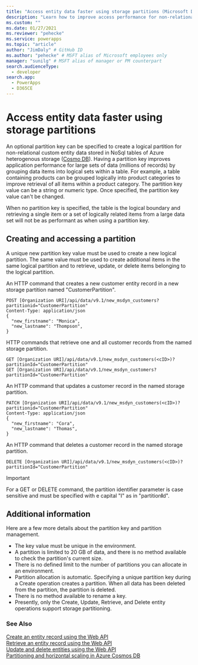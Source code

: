 ```yaml
---
title: "Access entity data faster using storage partitions (Microsoft Dataverse) | Microsoft Docs" # Intent and product brand in a unique string of 43-59 chars including spaces
description: "Learn how to improve access performance for non-relational entity data." # 115-145 characters including spaces. This abstract displays in the search result.
ms.custom: ""
ms.date: 01/27/2021
ms.reviewer: "pehecke"
ms.service: powerapps
ms.topic: "article"
author: "JimDaly" # GitHub ID
ms.author: "pehecke" # MSFT alias of Microsoft employees only
manager: "sunilg" # MSFT alias of manager or PM counterpart
search.audienceType: 
  - developer
search.app: 
  - PowerApps
  - D365CE
---
```

# Access entity data faster using storage partitions

An optional partition key can be specified to create a logical partition for non-relational custom entity data stored in NoSql tables of Azure heterogenous storage ([Cosmo DB](/azure/cosmos-db/introduction)). Having a partition key improves application performance for large sets of data (millions of records) by grouping data items into logical sets within a table. For example, a table containing products can be grouped logically into product categories to improve retrieval of all items within a product category. The partition key value can be a string or numeric type. Once specified, the partition key value can't be changed.

When no partition key is specified, the table is the logical boundary and retrieving a single item or a set of logically related items from a large data set will not be as performant as when using a partition key.

## Creating and accessing a partition

A unique new partition key value must be used to create a new logical partition. The same value must be used to create additional items in the same logical partition and to retrieve, update, or delete items belonging to the logical partition.

An HTTP command that creates a new customer entity record in a new storage partition named "CustomerPartition".

```http
POST [Organization URI]/api/data/v9.1/new_msdyn_customers?partitionid="CustomerPartition"
Content-Type: application/json
{
  "new_firstname": "Monica",
  "new_lastname": "Thompson",
}
```

HTTP commands that retrieve one and all customer records from the named storage partition.

```http
GET [Organization URI]/api/data/v9.1/new_msdyn_customers(<cID>)?partitionId="CustomerPartition"
GET [Organization URI]/api/data/v9.1/new_msdyn_customers?partitionId="CustomerPartition"
```

An HTTP command that updates a customer record in the named storage partition.

```http
PATCH [Organization URI]/api/data/v9.1/new_msdyn_customers(<cID>)?partitionid="CustomerPartition"
Content-Type: application/json
{
  "new_firstname": "Cora",
  "new_lastname": "Thomas",
}
```

An HTTP command that deletes a customer record in the named storage partition.

```http
DELETE [Organization URI]/api/data/v9.1/new_msdyn_customers(<cID>)?partitionId="CustomerPartition"
```

> [!IMPORTANT]
> For a GET or DELETE command, the partition identifier parameter is case sensitive and must be specified with e capital "I" as in "partition**I**d".

## Additional information

Here are a few more details about the partition key and partition management.

- The key value must be unique in the environment.
- A partition is limited to 20 GB of data, and there is no method available to check the partition's current size.
- There is no defined limit to the number of partitions you can allocate in an environment.
- Partition allocation is automatic. Specifying a unique partition key during a Create operation creates a partition. When all data has been deleted from the partition, the partition is deleted.
- There is no method available to rename a key.
- Presently, only the Create, Update, Retrieve, and Delete entity operations support storage partitioning.


### See Also

[Create an entity record using the Web API](create-entity-web-api.md)  
[Retrieve an entity record using the Web API](retrieve-entity-using-web-api.md)  
[Update and delete entities using the Web API](update-delete-entities-using-web-api.md)  
[Partitioning and horizontal scaling in Azure Cosmos DB](/azure/cosmos-db/partitioning-overview)